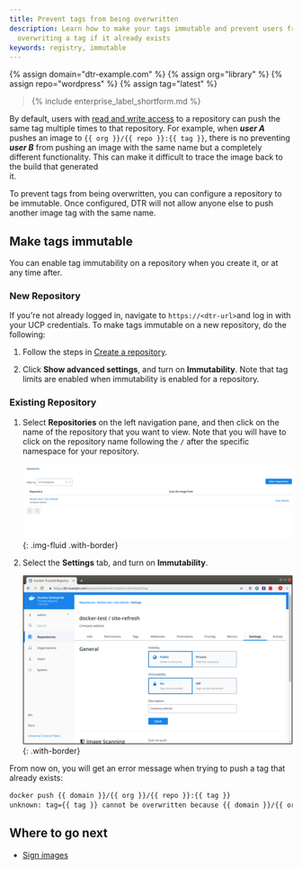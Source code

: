 ```yaml
---
title: Prevent tags from being overwritten
description: Learn how to make your tags immutable and prevent users from
  overwriting a tag if it already exists
keywords: registry, immutable
---
```


{% assign domain="dtr-example.com" %}
{% assign org="library" %}
{% assign repo="wordpress" %}
{% assign tag="latest" %}

>{% include enterprise_label_shortform.md %}

By default, users with [read and write access](../../admin/manage-users/permission-levels/) to a repository can push the same tag
multiple times to that repository. For example, when ***user A*** pushes an image to `{{ org }}/{{ repo }}:{{ tag }}`, there is no preventing ***user B***
from pushing an image with the same name but a completely different functionality. This can make it difficult to trace the image back to the build that generated	
it.

To prevent tags from being overwritten, you can configure a repository to be immutable.
Once configured, DTR will not allow anyone else to push another image tag with the same name.

## Make tags immutable

You can enable tag immutability on a repository when you create it, or at any time after.

### New Repository


If you're not already logged in, navigate to `https://<dtr-url>`and log in with your UCP credentials. To make tags immutable on a new repository, do the following:

1.  Follow the steps in [Create a repository](../manage-images/).

2.  Click **Show advanced settings**, and turn on **Immutability**. Note that tag limits are enabled when immutability is enabled for a repository.

### Existing Repository

1.  Select **Repositories** on the left navigation pane, and then click on the name of the repository that you want to view. Note that you will have to click on the repository name following the `/` after the specific namespace for your repository.

     ![](../../images/immutable-repo-0.png){: .img-fluid .with-border}

2.  Select the **Settings** tab, and turn on **Immutability**.

     ![](../../images/immutable-repo-2.png){: .with-border}


From now on, you will get an error message when trying to push a tag
that already exists:

```bash
docker push {{ domain }}/{{ org }}/{{ repo }}:{{ tag }}
unknown: tag={{ tag }} cannot be overwritten because {{ domain }}/{{ org }}/{{ repo }} is an immutable repository
```

## Where to go next

- [Sign images](sign-images/index.md)
